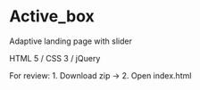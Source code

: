 # Active_box
Adaptive landing page with slider


HTML 5 /
CSS 3 /
jQuery

For review: 
    1. Download zip ->
    2. Open index.html
